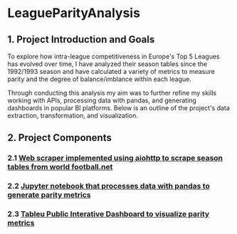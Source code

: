 # LeagueParityAnalysis

## 1. Project Introduction and Goals

To explore how intra-league competitiveness in Europe's Top 5 Leagues has evolved over time, I have analyzed their season tables since the 1992/1993 
season and have calculated a variety of metrics to measure parity and the degree of balance/imblance within each league.

Through conducting this analysis my aim was to further refine my skills working with APIs, processing data with pandas, and generating dashboards in popular BI
platforms. Below is an outline of the project's data extraction, transformation, and visualization.

## 2. Project Components
### 2.1 [Web scraper implemented using aiohttp to scrape season tables from world football.net](https://github.com/emarrow40/LeagueParityAnalysis/blob/main/tableScraper.py)


### 2.2 [Jupyter notebook that processes data with pandas to generate parity metrics](https://github.com/emarrow40/LeagueParityAnalysis/blob/main/leagueparitymetrics.ipynb)


### 2.3 [Tableu Public Interative Dashboard to visualize parity metrics](https://public.tableau.com/app/profile/evan.marrow/viz/ParityinTop5LeaguesDashboard/Dashboard1)

